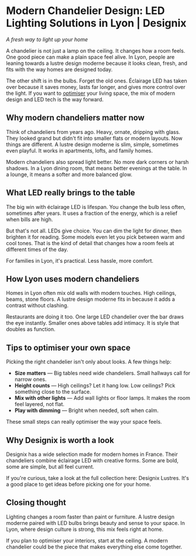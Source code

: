 # Modern Chandelier Design: LED Lighting Solutions in Lyon | Designix

*A fresh way to light up your home*

A chandelier is not just a lamp on the ceiling. It changes how a room feels. One good piece can make a plain space feel alive. In Lyon, people are leaning towards a lustre design moderne because it looks clean, fresh, and fits with the way homes are designed today.

The other shift is in the bulbs. Forget the old ones. Éclairage LED has taken over because it saves money, lasts far longer, and gives more control over the light. If you want to [optimiser](https://designix.fr/collections/lustre) your living space, the mix of modern design and LED tech is the way forward.

## Why modern chandeliers matter now

Think of chandeliers from years ago. Heavy, ornate, dripping with glass. They looked grand but didn't fit into smaller flats or modern layouts. Now things are different. A lustre design moderne is slim, simple, sometimes even playful. It works in apartments, lofts, and family homes.

Modern chandeliers also spread light better. No more dark corners or harsh shadows. In a Lyon dining room, that means better evenings at the table. In a lounge, it means a softer and more balanced glow.

## What LED really brings to the table

The big win with éclairage LED is lifespan. You change the bulb less often, sometimes after years. It uses a fraction of the energy, which is a relief when bills are high.

But that's not all. LEDs give choice. You can dim the light for dinner, then brighten it for reading. Some models even let you pick between warm and cool tones. That is the kind of detail that changes how a room feels at different times of the day.

For families in Lyon, it's practical. Less hassle, more comfort.

## How Lyon uses modern chandeliers

Homes in Lyon often mix old walls with modern touches. High ceilings, beams, stone floors. A lustre design moderne fits in because it adds a contrast without clashing.

Restaurants are doing it too. One large LED chandelier over the bar draws the eye instantly. Smaller ones above tables add intimacy. It is style that doubles as function.

## Tips to optimiser your own space

Picking the right chandelier isn't only about looks. A few things help:

- **Size matters** — Big tables need wide chandeliers. Small hallways call for narrow ones.
- **Height counts** — High ceilings? Let it hang low. Low ceilings? Pick something close to the surface.
- **Mix with other lights** — Add wall lights or floor lamps. It makes the room feel layered, not flat.
- **Play with dimming** — Bright when needed, soft when calm.

These small steps can really optimiser the way your space feels.

## Why Designix is worth a look

Designix has a wide selection made for modern homes in France. Their chandeliers combine éclairage LED with creative forms. Some are bold, some are simple, but all feel current.

If you're curious, take a look at the full collection here: Designix Lustres. It's a good place to get ideas before picking one for your home.

## Closing thought

Lighting changes a room faster than paint or furniture. A lustre design moderne paired with LED bulbs brings beauty and sense to your space. In Lyon, where design culture is strong, this mix feels right at home.

If you plan to optimiser your interiors, start at the ceiling. A modern chandelier could be the piece that makes everything else come together.
